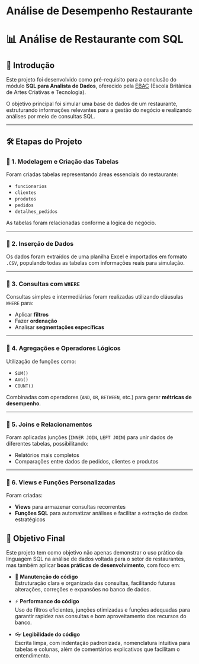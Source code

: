 # Análise de Desempenho Restaurante

# 📊 Análise de Restaurante com SQL

## 🧾 Introdução

Este projeto foi desenvolvido como pré-requisito para a conclusão do módulo **SQL para Analista de Dados**, oferecido pela [EBAC](https://ebaconline.com.br) (Escola Britânica de Artes Criativas e Tecnologia).

O objetivo principal foi simular uma base de dados de um restaurante, estruturando informações relevantes para a gestão do negócio e realizando análises por meio de consultas SQL.

---

## 🛠️ Etapas do Projeto

### 🔹 1. Modelagem e Criação das Tabelas
Foram criadas tabelas representando áreas essenciais do restaurante:
- `funcionarios`
- `clientes`
- `produtos`
- `pedidos`
- `detalhes_pedidos`

As tabelas foram relacionadas conforme a lógica do negócio.

---

### 🔹 2. Inserção de Dados
Os dados foram extraídos de uma planilha Excel e importados em formato `.CSV`, populando todas as tabelas com informações reais para simulação.

---

### 🔹 3. Consultas com `WHERE`
Consultas simples e intermediárias foram realizadas utilizando cláusulas `WHERE` para:
- Aplicar **filtros**
- Fazer **ordenação**
- Analisar **segmentações específicas**

---

### 🔹 4. Agregações e Operadores Lógicos
Utilização de funções como:
- `SUM()`
- `AVG()`
- `COUNT()`

Combinadas com operadores (`AND`, `OR`, `BETWEEN`, etc.) para gerar **métricas de desempenho**.

---

### 🔹 5. Joins e Relacionamentos
Foram aplicadas junções (`INNER JOIN`, `LEFT JOIN`) para unir dados de diferentes tabelas, possibilitando:
- Relatórios mais completos
- Comparações entre dados de pedidos, clientes e produtos

---

### 🔹 6. Views e Funções Personalizadas
Foram criadas:
- **Views** para armazenar consultas recorrentes
- **Funções SQL** para automatizar análises e facilitar a extração de dados estratégicos


## 🎯 Objetivo Final

Este projeto tem como objetivo não apenas demonstrar o uso prático da linguagem SQL na análise de dados voltada para o setor de restaurantes, mas também aplicar **boas práticas de desenvolvimento**, com foco em:

- 🔧 **Manutenção do código**  
  Estruturação clara e organizada das consultas, facilitando futuras alterações, correções e expansões no banco de dados.

- ⚡ **Performance do código**  
  Uso de filtros eficientes, junções otimizadas e funções adequadas para garantir rapidez nas consultas e bom aproveitamento dos recursos do banco.

- 👓 **Legibilidade do código**  
  Escrita limpa, com indentação padronizada, nomenclatura intuitiva para tabelas e colunas, além de comentários explicativos que facilitam o entendimento.


